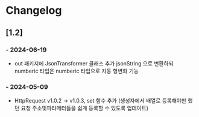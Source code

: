 # Changelog

## [1.2]
### - 2024-06-19
- out 패키지에 JsonTransformer 클래스 추가 jsonString 으로 변환하되 numberic 타입은 numberic 타입으로 자동 형변화 기능

### - 2024-05-09
- HttpRequest v1.0.2 -> v1.0.3, set 함수 추가 (생성자에서 배열로 등록해야만 했던 요청 주소및파라메터들을 쉽게 등록할 수 있도록 업데이트)

